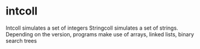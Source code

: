 # intcoll
Intcoll simulates a set of integers
Stringcoll simulates a set of strings. 
Depending on the version, programs make use of arrays, linked lists, binary search trees
